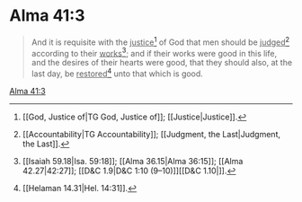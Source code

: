 # Alma 41:3

> And it is requisite with the <u>justice</u>[^a] of God that men should be <u>judged</u>[^b] according to their <u>works</u>[^c]; and if their works were good in this life, and the desires of their hearts were good, that they should also, at the last day, be <u>restored</u>[^d] unto that which is good.

[Alma 41:3](https://www.churchofjesuschrist.org/study/scriptures/bofm/alma/41?lang=eng&id=p3#p3)


[^a]: [[God, Justice of|TG God, Justice of]]; [[Justice|Justice]].  
[^b]: [[Accountability|TG Accountability]]; [[Judgment, the Last|Judgment, the Last]].  
[^c]: [[Isaiah 59.18|Isa. 59:18]]; [[Alma 36.15|Alma 36:15]]; [[Alma 42.27|42:27]]; [[D&C 1.9|D&C 1:10 (9–10)]][[D&C 1.10|]].  
[^d]: [[Helaman 14.31|Hel. 14:31]].  

